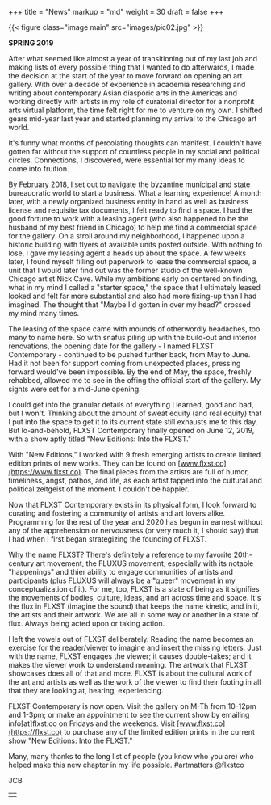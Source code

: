 +++
title = "News"
markup = "md"
weight = 30
draft = false
+++

{{< figure class="image main" src="images/pic02.jpg" >}}

**SPRING 2019**

After what seemed like almost a year of transitioning out of my last job and making lists of every possible thing that I wanted to do afterwards, I made the decision at the start of the year to move forward on opening an art gallery. With over a decade of experience in academia researching and writing about contemporary Asian diasporic arts in the Americas and working directly with artists in my role of curatorial director for a nonprofit arts virtual platform, the time felt right for me to venture on my own. I shifted gears mid-year last year and started planning my arrival to the Chicago art world.

It's funny what months of percolating thoughts can manifest. I couldn't have gotten far without the support of countless people in my social and political circles. Connections, I discovered, were essential for my many ideas to come into fruition.

By February 2018, I set out to navigate the byzantine municipal and state bureaucratic world to start a business. What a learning experience! A month later, with a newly organized business entity in hand as well as business license and requisite tax documents, I felt ready to find a space. I had the good fortune to work with a leasing agent (who also happened to be the husband of my best friend in Chicago) to help me find a commercial space for the gallery. On a stroll around my neighborhood, I happened upon a historic building with flyers of available units posted outside. With nothing to lose, I gave my leasing agent a heads up about the space. A few weeks later, I found myself filling out paperwork to lease the commercial space, a unit that I would later find out was the former studio of the well-known Chicago artist Nick Cave. While my ambitions early on centered on finding, what in my mind I called a "starter space," the space that I ultimately leased looked and felt far more substantial and also had more fixing-up than I had imagined. The thought that "Maybe I'd gotten in over my head?" crossed my mind many times.

The leasing of the space came with mounds of otherwordly headaches, too many to name here. So with snafus piling up with the build-out and interior renovations, the opening date for the gallery - I named FLXST Contemporary - continued to be pushed further back, from May to June. Had it not been for support coming from unexpected places, pressing forward would've been impossible. By the end of May, the space, freshly rehabbed, allowed me to see in the offing the official start of the gallery. My sights were set for a mid-June opening.

I could get into the granular details of everything I learned, good and bad, but I won't. Thinking about the amount of sweat equity (and real equity) that I put into the space to get it to its current state still exhausts me to this day. But lo-and-behold, FLXST Contemporary finally opened on June 12, 2019, with a show aptly titled "New Editions: Into the FLXST."

With "New Editions," I worked with 9 fresh emerging artists to create limited edition prints of new works. They can be found on [www.flxst.co](https://www.flxst.co). The final pieces from the artists are full of humor, timeliness, angst, pathos, and life, as each artist tapped into the cultural and political zeitgeist of the moment. I couldn't be happier.

Now that FLXST Contemporary exists in its physical form, I look forward to curating and fostering a community of artists and art lovers alike. Programming for the rest of the year and 2020 has begun in earnest without any of the apprehension or nervousness (or very much it, I should say) that I had when I first began strategizing the founding of FLXST.

Why the name FLXST? There's definitely a reference to my favorite 20th-century art movement, the FLUXUS movement, especially with its notable "happenings" and thier ability to engage communities of artists and participants (plus FLUXUS will always be a "queer" movement in my conceptualization of it). For me, too, FLXST is a state of being as it signifies the movements of bodies, culture, ideas, and art across time and space. It's the flux in FLXST (imagine the sound) that keeps the name kinetic, and in it, the artists and their artwork. We are all in some way or another in a state of flux. Always being acted upon or taking action.

I left the vowels out of FLXST deliberately. Reading the name becomes an exercise for the reader/viewer to imagine and insert the missing letters. Just with the name, FLXST engages the viewer; it causes double-takes; and it makes the viewer work to understand meaning. The artwork that FLXST showcases does all of that and more. FLXST is about the cultural work of the art and artists as well as the work of the viewer to find their footing in all that they are looking at, hearing, experiencing.

FLXST Contemporary is now open. Visit the gallery on M-Th from 10-12pm and 1-3pm; or make an appointment to see the current show by emailing info[at]flxst.co on Fridays and the weekends. Visit [www.flxst.co](https://flxst.co) to purchase any of the limited edition prints in the current show "New Editions: Into the FLXST."

Many, many thanks to the long list of people (you know who you are) who helped make this new chapter in my life possible. #artmatters @flxstco

JCB

<table>
<tr><td class="icons"><a href="/#work"><i class="far fa-arrow-alt-circle-left fa-lg"></i></a><a href="/#contact"><i class="far fa-arrow-alt-circle-right fa-lg"></i></a></td></tr>
</table>
